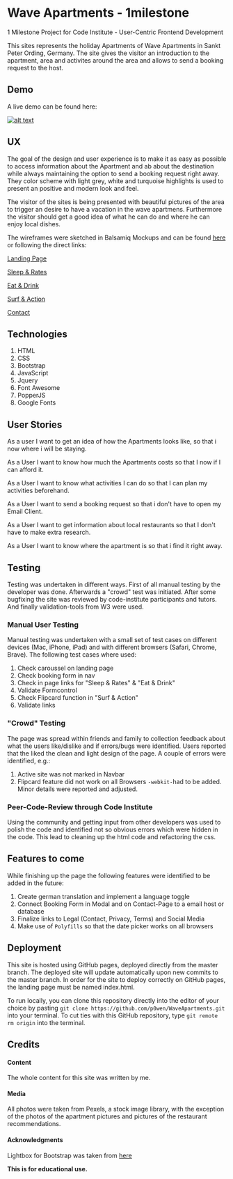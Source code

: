 # Wave Apartments - 1milestone

1 Milestone Project for Code Institute - User-Centric Frontend Development

This sites represents the holiday Apartments of Wave Apartments in Sankt Peter Ording, Germany. The site gives the visitor an introduction to the apartment, area and activites around the area and allows to send a booking request to the host. 

## Demo
A live demo can be found here:

[![alt text](https://github.com/p0wen/WaveApartments/blob/master/assets/images/demo/portfolioview.gif?raw=true "WaveApartments Demo")](https://p0wen.github.io/WaveApartments/ "Wave Apartments")

## UX
The goal of the design and user experience is to make it as easy as possible to access information about the Apartment and ab about the destination while always maintaining the option to send a booking request right away. They color scheme with light grey, white and turquoise highlights is used to present an positive and modern look and feel. 

The visitor of the sites is being presented with beautiful pictures of the area to trigger an desire to have a vacation in the wave apartmens. Furthermore the visitor should get a good idea of what he can do and where he can enjoy local dishes. 

The wireframes were sketched in Balsamiq Mockups and can be found [here](https://github.com/p0wen/WaveApartments/tree/master/wireframes) or following the direct links:

[Landing Page](https://github.com/p0wen/WaveApartments/blob/master/wireframes/Landing.png "Landing Page")

[Sleep & Rates](https://github.com/p0wen/WaveApartments/blob/master/wireframes/Sleep.png "Sleep & Rates")

[Eat & Drink](https://github.com/p0wen/WaveApartments/blob/master/wireframes/Eat.png "Eat & Drink")

[Surf & Action](https://github.com/p0wen/WaveApartments/blob/master/wireframes/Surf.png "Surf & Action")

[Contact](https://github.com/p0wen/WaveApartments/blob/master/wireframes/Contact.png "Contact")

## Technologies

1. HTML
2. CSS
3. Bootstrap
4. JavaScript
5. Jquery
6. Font Awesome
7. PopperJS
8. Google Fonts

## User Stories

As a user I want to get an idea of how the Apartments looks like, so that i now where i will be staying.

As a User I want to know how much the Apartments costs so that I now if I can afford it.

As a User I want to know what activities I can do so that I can plan my activities beforehand.

As a User I want to send a booking request so that i don't have to open my Email Client.

As a User I want to get information about local restaurants so that  I don't have to make extra research.

As a User I want to know where the apartment is so that i find it right away.

## Testing
Testing was undertaken in different ways. First of all manual testing by the developer was done. Afterwards a "crowd" test was initiated. After some bugfixing the site was reviewed by code-institute participants and tutors. And finally validation-tools from W3 were used.

### Manual User Testing 
Manual testing was undertaken with a small set of test cases on different devices (Mac, iPhone, iPad) and with different browsers (Safari, Chrome, Brave). The following test cases where used:

1. Check caroussel on landing page
2. Check booking form in nav
3. Check in page links for "Sleep & Rates" & "Eat & Drink"
4. Validate Formcontrol
5. Check Flipcard function in "Surf & Action"
6. Validate links

### "Crowd" Testing
The page was spread within friends and family to collection feedback about what the users like/dislike and if errors/bugs were identified. Users reported that the liked the clean and light design of the page. A couple of errors were identified, e.g.:
1. Active site was not marked in Navbar 
2. Flipcard feature did not work on all Browsers `-webkit-`had to be added.
Minor details were reported and adjusted.

### Peer-Code-Review through Code Institute
Using the community and getting input from other developers was used to polish the code and identified not so obvious errors which were hidden in the code. This lead to cleaning up the html code and refactoring the css.

## Features to come

While finishing up the page the following features were identified to be added in the future:

1. Create german translation and implement a language toggle
2. Connect Booking Form in Modal and on Contact-Page to a email host or database
3. Finalize links to Legal (Contact, Privacy, Terms) and Social Media
4. Make use of `Polyfills` so that the date picker works on all browsers

## Deployment

This site is hosted using GitHub pages, deployed directly from the master branch. The deployed site will update automatically upon new commits to the master branch. In order for the site to deploy correctly on GitHub pages, the landing page must be named index.html.

To run locally, you can clone this repository directly into the editor of your choice by pasting `git clone https://github.com/p0wen/WaveApartments.git` into your terminal. To cut ties with this GitHub repository, type `git remote rm origin` into the terminal.

## Credits

#### Content

The whole content for this site was written by me.

#### Media

All photos were taken from Pexels, a stock image library, with the exception of the photos of the apartment pictures and pictures of the restaurant recommendations. 

#### Acknowledgments

Lightbox for Bootstrap was taken from [here](https://ashleydw.github.io/lightbox/)


**This is for educational use.**

